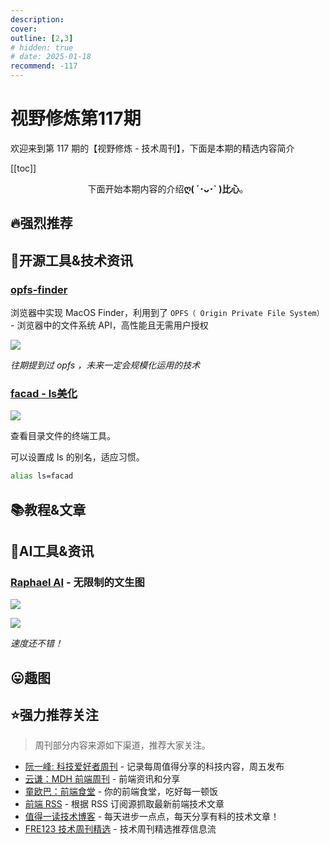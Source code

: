 ```yaml
---
description:
cover:
outline: [2,3]
# hidden: true
# date: 2025-01-18
recommend: -117
---
```


# 视野修炼第117期

欢迎来到第 117 期的【视野修炼 - 技术周刊】，下面是本期的精选内容简介

[[toc]]

<center>

下面开始本期内容的介绍**ღ( ´･ᴗ･` )比心**。

</center>

## 🔥强烈推荐

## 🔧开源工具&技术资讯
### [opfs-finder](https://github.com/hughfenghen/opfs-finder)
浏览器中实现 MacOS Finder，利用到了 `OPFS（ Origin Private File System）` - 浏览器中的文件系统 API，高性能且无需用户授权 

![](https://cdn.upyun.sugarat.top/mdImg/sugar/d03f22a0ae8c0c6b7b3bf8daf68faaf1)

*往期提到过 opfs ，未来一定会规模化运用的技术*

### [facad - ls美化](https://github.com/yellow-footed-honeyguide/facad)

![](https://cdn.upyun.sugarat.top/mdImg/sugar/1c4a78804aa93dfb4e1ed862dcb8229f)

查看目录文件的终端工具。

可以设置成 ls 的别名，适应习惯。

```sh
alias ls=facad
```

## 📚教程&文章

## 🤖AI工具&资讯
### [Raphael AI](https://raphael.app/zh) - 无限制的文生图

![](https://cdn.upyun.sugarat.top/mdImg/sugar/db53e7eaac77b84190a414b9343f2661)

![](https://cdn.upyun.sugarat.top/mdImg/sugar/739f1b69575e894ceff803ec4d402d54)

*速度还不错！*

## 😛趣图

## ⭐️强力推荐关注

> 周刊部分内容来源如下渠道，推荐大家关注。

- [阮一峰: 科技爱好者周刊](https://www.ruanyifeng.com/blog/archives.html) - 记录每周值得分享的科技内容，周五发布
- [云谦：MDH 前端周刊](https://sorrycc.com/mdh/) - 前端资讯和分享
- [童欧巴：前端食堂](https://github.com/Geekhyt/weekly) - 你的前端食堂，吃好每一顿饭
- [前端 RSS](https://fed.chanceyu.com/) - 根据 RSS 订阅源抓取最新前端技术文章
- [值得一读技术博客](https://daily-blog.chlinlearn.top/) - 每天进步一点点，每天分享有料的技术文章！
- [FRE123 技术周刊精选](https://www.fre321.com/weekly) - 技术周刊精选推荐信息流
